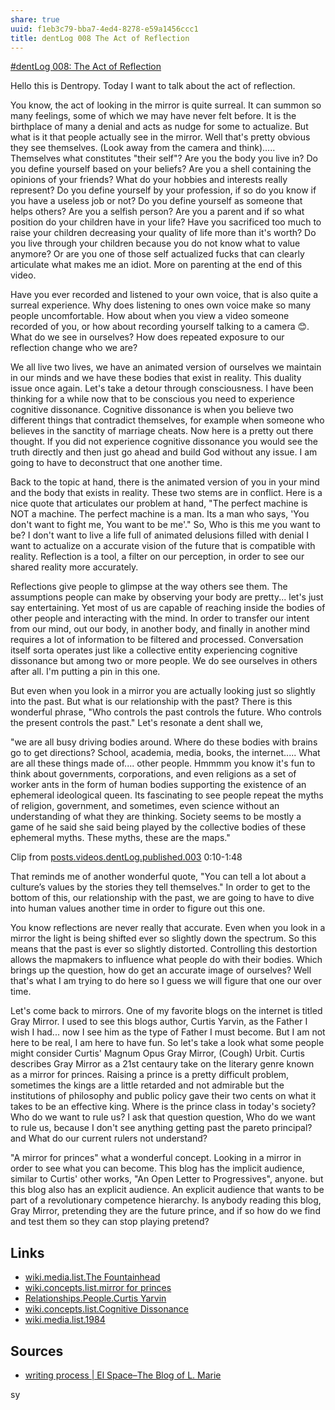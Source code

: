 ```yaml
---
share: true
uuid: f1eb3c79-bba7-4ed4-8278-e59a1456ccc1
title: dentLog 008 The Act of Reflection
---
```


[#dentLog 008: The Act of Reflection](https://odysee.com/@dentropicPortal:1/dentLog008:b)

Hello this is Dentropy. Today I want to talk about the act of reflection.

You know, the act of looking in the mirror is quite surreal. It can summon so many feelings, some of which we may have never felt before. It is the birthplace of many a denial and acts as nudge for some to actualize. But what is it that people actually see in the mirror. Well that's pretty obvious they see themselves. (Look away from the camera and think)..... Themselves what constitutes "their self"? Are you the body you live in? Do you define yourself based on your beliefs? Are you a shell containing the opinions of your friends? What do your hobbies and interests really represent? Do you define yourself by your profession, if so do you know if you have a useless job or not? Do you define yourself as someone that helps others? Are you a selfish person? Are you a parent and if so what position do your children have in your life? Have you sacrificed too much to raise your children decreasing your quality of life more than it's worth? Do you live through your children because you do not know what to value anymore? Or are you one of those self actualized fucks that can clearly articulate what makes me an idiot. More on parenting at the end of this video.

Have you ever recorded and listened to your own voice, that is also quite a surreal experience. Why does listening to ones own voice make so many people uncomfortable. How about when you view a video someone recorded of you, or how about recording yourself talking to a camera 😊. What do we see in ourselves? How does repeated exposure to our reflection change who we are?

We all live two lives, we have an animated version of ourselves we maintain in our minds and we have these bodies that exist in reality. This duality issue once again. Let's take a detour through consciousness. I have been thinking for a while now that to be conscious you need to experience cognitive dissonance. Cognitive dissonance is when you believe two different things that contradict themselves, for example when someone who believes in the sanctity of marriage cheats. Now here is a pretty out there thought. If you did not experience cognitive dissonance you would see the truth directly and then just go ahead and build God without any issue. I am going to have to deconstruct that one another time.

Back to the topic at hand, there is the animated version of you in your mind and the body that exists in reality. These two stems are in conflict. Here is a nice quote that articulates our problem at hand, "The perfect machine is NOT a machine. The perfect machine is a man. Its a man who says, 'You don't want to fight me, You want to be me'." So, Who is this me you want to be? I don't want to live a life full of animated delusions filled with denial I want to actualize on a accurate vision of the future that is compatible with reality. Reflection is a tool, a filter on our perception, in order to see our shared reality more accurately.

Reflections give people to glimpse at the way others see them. The assumptions people can make by observing your body are pretty... let's just say entertaining. Yet most of us are capable of reaching inside the bodies of other people and interacting with the mind. In order to transfer our intent from our mind, out our body, in another body, and finally in another mind requires a lot of information to be filtered and processed. Conversation itself sorta operates just like a collective entity experiencing cognitive dissonance but among two or more people. We do see ourselves in others after all. I'm putting a pin in this one.

But even when you look in a mirror you are actually looking just so slightly into the past. But what is our relationship with the past? There is this wonderful phrase, "Who controls the past controls the future. Who controls the present controls the past." Let's resonate a dent shall we,

"we are all busy driving bodies around. Where do these bodies with brains go to get directions? School, academia, media, books, the internet..... What are all these things made of.... other people. Hmmmm you know it's fun to think about governments, corporations, and even religions as a set of worker ants in the form of human bodies supporting the existence of an ephemeral ideological queen. Its fascinating to see people repeat the myths of religion, government, and sometimes, even science without an understanding of what they are thinking. Society seems to be mostly a game of he said she said being played by the collective bodies of these ephemeral myths. These myths, these are the maps."

Clip from [posts.videos.dentLog.published.003](/undefined) 0:10-1:48

That reminds me of another wonderful quote, "You can tell a lot about a culture’s values by the stories they tell themselves." In order to get to the bottom of this, our relationship with the past, we are going to have to dive into human values another time in order to figure out this one.

You know reflections are never really that accurate. Even when you look in a mirror the light is being shifted ever so slightly down the spectrum. So this means that the past is ever so slightly distorted. Controlling this destortion allows the mapmakers to influence what people do with their bodies. Which brings up the question, how do get an accurate image of ourselves? Well that's what I am trying to do here so I guess we will figure that one our over time.

Let's come back to mirrors. One of my favorite blogs on the internet is titled Gray Mirror. I used to see this blogs author, Curtis Yarvin, as the Father I wish I had... now I see him as the type of Father I must become. But I am not here to be real, I am here to have fun. So let's take a look what some people might consider Curtis' Magnum Opus Gray Mirror, (Cough) Urbit. Curtis describes Gray Mirror as a 21st centaury take on the literary genre known as a mirror for princes. Raising a prince is a pretty difficult problem, sometimes the kings are a little retarded and not admirable but the institutions of philosophy and public policy gave their two cents on what it takes to be an effective king. Where is the prince class in today's society? Who do we want to rule us? I ask that question question, Who do we want to rule us, because I don't see anything getting past the pareto principal? and What do our current rulers not understand?

"A mirror for princes" what a wonderful concept. Looking in a mirror in order to see what you can become. This blog has the implicit audience, similar to Curtis' other works, "An Open Letter to Progressives", anyone. but this blog also has an explicit audience. An explicit audience that wants to be part of a revolutionary competence hierarchy. Is anybody reading this blog, Gray Mirror, pretending they are the future prince, and if so how do we find and test them so they can stop playing pretend?

<!-- 
Rejected stuff

* What is our relationship with the present? What is our relationship with the future?

I am spoiled, provided everything I should ever need to concur my destiny but I refuse to take responsibility for my own life, you need to insist on your right to exist after all.

I like to use the phrase, google you way to victory but I have another phrase I hope to embody, pretend your way to victory.
-->
## Links

* [wiki.media.list.The Fountainhead](/undefined)
* [wiki.concepts.list.mirror for princes](/06d2c85c-c8fd-4248-b7fe-19ba825c7b47)
* [Relationships.People.Curtis Yarvin](/undefined)
* [wiki.concepts.list.Cognitive Dissonance](/8c198cdd-4b8e-4784-ac8e-4c02cf113f49)
* [wiki.media.list.1984](/8d27c0e2-820e-48cf-909e-fb0034b8ccaa)

## Sources

* [writing process | El Space–The Blog of L. Marie](https://lmarie7b.wordpress.com/tag/writing-process/)


<!--
Name: 

dentLog007

Title:

#dentLog 008 The Act of Reflection

Description:

#dentLog 008: The Act of Reflection
https://wiki.ddaemon.org/notes/iB0oxI5lrdeb4mqCHlQP2.html

Background Photo:

https://i.ytimg.com/vi/Sm7AmBHj-Vg/hqdefault.jpg
Tags:

Philosophy SelfHelp Cringe Software Shrek

-->

<!-- 
Rendering stuff

ffmpeg -ss 00:00:54 -t 00:01:01 -i '2021-12-23 23-42-00.mkv' -vcodec copy -acodec copy dentLog003.out.mkv

'2022-01-06 23-36-36.mkv'

ffmpeg -i "2022-01-06 23-36-36.mkv" -c copy dentLog008.mp4

-->


sy